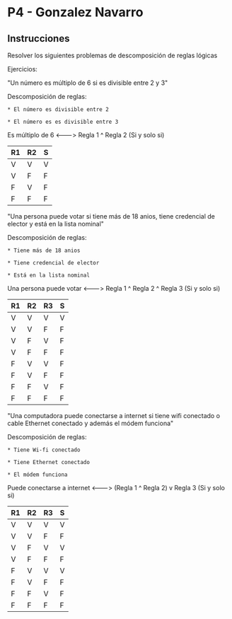 # P4 - Gonzalez Navarro

## Instrucciones

Resolver los siguientes problemas de descomposición de reglas lógicas

Ejercicios:

"Un número es múltiplo de 6 si es divisible entre 2 y 3"

Descomposición de reglas:

	* El número es divisible entre 2

	* El número es es divisible entre 3

Es múltiplo de 6 	<---> 		Regla 1 ^ Regla 2
		    (Si y solo si)

| R1 | R2 | S | 
| --- | --- | --- |
| V | V | V |
| V | F | F |
| F | V | F |
| F | F | F |


"Una persona puede votar si tiene más de 18 anios, tiene credencial de elector y está en la lista nominal"

Descomposición de reglas:

	* Tiene más de 18 anios
	
	* Tiene credencial de elector

	* Está en la lista nominal

Una persona puede votar 	<---> 		Regla 1 ^ Regla 2 ^ Regla 3
		    	    (Si y solo si)

| R1 | R2 | R3 | S | 
| --- | --- | --- | --- |
| V | V | V | V |
| V | V | F | F |
| V | F | V | F |
| V | F | F | F |
| F | V | V | F |
| F | V | F | F |
| F | F | V | F |
| F | F | F | F |

"Una computadora puede conectarse a internet si tiene wifi conectado o cable Ethernet conectado y además el módem funciona"

Descomposición de reglas:

	* Tiene Wi-fi conectado
	
	* Tiene Ethernet conectado

	* El módem funciona

Puede conectarse a internet 	<---> 		(Regla 1 ^ Regla 2) v Regla 3
		    	    (Si y solo si)

| R1 | R2 | R3 | S | 
| --- | --- | --- | --- |
| V | V | V | V |
| V | V | F | F |
| V | F | V | V |
| V | F | F | F |
| F | V | V | V |
| F | V | F | F |
| F | F | V | F |
| F | F | F | F |
